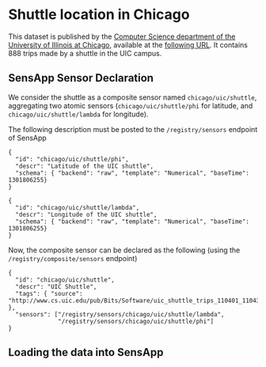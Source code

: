 # Shuttle location in Chicago

This dataset is published by the [Computer Science department of the University of Illinois at Chicago](http://www.cs.uic.edu/), available at the [following URL](http://www.cs.uic.edu/pub/Bits/Software/uic_shuttle_trips_110401_110430.zip). It contains 888 trips made by a shuttle in the UIC campus. 

## SensApp Sensor Declaration 

We consider the shuttle as a composite sensor named `chicago/uic/shuttle`, aggregating two atomic sensors (`chicago/uic/shuttle/phi` for latitude, and `chicago/uic/shuttle/lambda` for longitude).

The following description must be posted to the `/registry/sensors` endpoint of SensApp

    {
      "id": "chicago/uic/shuttle/phi", 
      "descr": "Latitude of the UIC shuttle",
      "schema": { "backend": "raw", "template": "Numerical", "baseTime": 1301806255}
    }  

    {
      "id": "chicago/uic/shuttle/lambda", 
      "descr": "Longitude of the UIC shuttle",
      "schema": { "backend": "raw", "template": "Numerical", "baseTime": 1301806255}
    }  


Now, the composite sensor can be declared as the following (using the `/registry/composite/sensors` endpoint)

    {
      "id": "chicago/uic/shuttle",
      "descr": "UIC Shuttle",
      "tags": { "source": "http://www.cs.uic.edu/pub/Bits/Software/uic_shuttle_trips_110401_110430.zip" },
      "sensors": ["/registry/sensors/chicago/uic/shuttle/lambda",
                  "/registry/sensors/chicago/uic/shuttle/phi"]
    }

## Loading the data into SensApp


